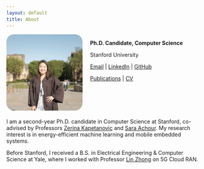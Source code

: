 ```yaml
---
layout: default
title: About
---
```


<div style="display: flex; align-items: flex-start; margin-bottom: 20px;">
  <img src="assets/headshot.jpg" alt="Headshot photo of Chae Young" style="width: 200px; border-radius: 10%; margin-right: 20px;">

  <div>
    <p><strong>Ph.D. Candidate, Computer Science</strong></p>
    <p>Stanford University</p>
    <p>
      <a href="mailto:chae@stanford.edu">Email</a> | 
      <a href="https://www.linkedin.com/in/cylee-cs/">LinkedIn</a> | 
      <a href="https://github.com/chaeyoung-lee">GitHub</a>
    </p>
    <p>
      <a href="#publications">Publications</a> | 
      <a href="/assets/cv.pdf">CV</a>
    </p>
  </div>
</div>

<p>
I am a second-year Ph.D. candidate in Computer Science at Stanford, co-advised by Professors <a href="https://www.zerinakapetanovic.com/">Zerina Kapetanovic</a> and <a href="https://www.sara-achour.me/">Sara Achour</a>. My research interest is in energy-efficient machine learning and mobile embedded systems.
</p>

<p>
Before Stanford, I received a B.S. in Electrical Engineering & Computer Science at Yale, where I worked with Professor <a href="http://www.linzhong.org/">Lin Zhong</a> on 5G Cloud RAN.
</p>

